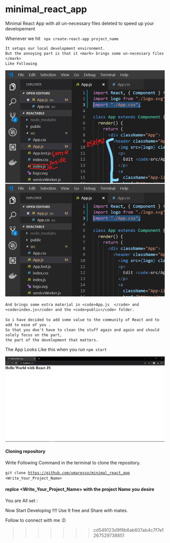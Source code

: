 # minimal_react_app
Minimal React App with all un-necessary files deleted to speed up your developement

  Whenever we hit 
    <code>
    npx create-react-app project_name
    </code>
    
    It setups our local development environment.
    But the annoying part is that it <mark> brings some un-necessary files </mark>
    Like Following

![useless_files_indication_picture](illustrations/appCreation_1.jpg)
![useless_files_indication_picture](illustrations/appCreation_2.jpg)
    
    
    
    
    And brings some extra material in <code>App.js  </code> and <code>index.js</code> and the <code>public</code> folder.
    
    So i have decided to add some value to the community of React and to add to ease of you .
    So that you doo't have to clean the stuff again and again and should solely focus on the part,
    the part of the development that matters. 
    
The App Looks Like this when you run 
<code>npm start</code>
    
![output File](illustrations/output.JPG)

#### Cloning repository
Write Following Command in the terminal to clone the repository. 
    
<code>git clone https://github.com/umaresso/minimal_react_app <Write_Your_Project_Name> </code>

#### replce <Write_Your_Project_Name> with the project Name you desire
  
  You are All set :
  
  Now Start Developing !!!!
  Use It free and Share with mates.
  
  Follow to connect with me :D
  
  
>>>>>>> cd549123d9f8b6ab607ab4c7f7e1267529738851

